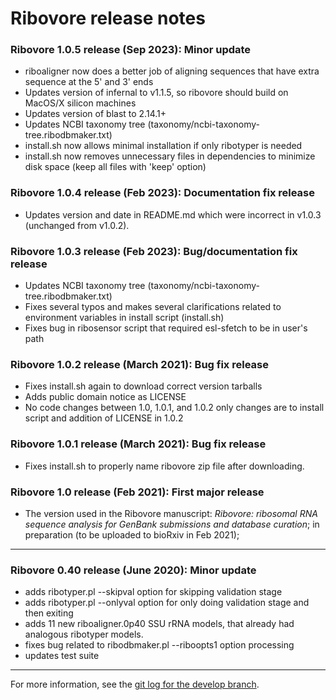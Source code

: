 # Ribovore release notes 

### Ribovore 1.0.5 release (Sep 2023): Minor update
  * riboaligner now does a better job of aligning
    sequences that have extra sequence at the 5' and 3' 
    ends
  * Updates version of infernal to v1.1.5, so 
    ribovore should build on MacOS/X silicon machines
  * Updates version of blast to 2.14.1+
  * Updates NCBI taxonomy tree
    (taxonomy/ncbi-taxonomy-tree.ribodbmaker.txt) 
  * install.sh now allows minimal installation if only 
    ribotyper is needed
  * install.sh now removes unnecessary files in dependencies 
    to minimize disk space (keep all files with 'keep' option)

### Ribovore 1.0.4 release (Feb 2023): Documentation fix release
  * Updates version and date in README.md which were incorrect
    in v1.0.3 (unchanged from v1.0.2).

### Ribovore 1.0.3 release (Feb 2023): Bug/documentation fix release
  * Updates NCBI taxonomy tree
    (taxonomy/ncbi-taxonomy-tree.ribodbmaker.txt) 
  * Fixes several typos and makes several clarifications related to
    environment variables in install script (install.sh)
  * Fixes bug in ribosensor script that required esl-sfetch to be in
    user's path

### Ribovore 1.0.2 release (March 2021): Bug fix release
  * Fixes install.sh again to download correct version tarballs
  * Adds public domain notice as LICENSE
  * No code changes between 1.0, 1.0.1, and 1.0.2 only changes
    are to install script and addition of LICENSE in 1.0.2

### Ribovore 1.0.1 release (March 2021): Bug fix release
  * Fixes install.sh to properly name ribovore zip file after downloading.

### Ribovore 1.0 release (Feb 2021): First major release
  * The version used in the Ribovore manuscript: *Ribovore: ribosomal
    RNA sequence analysis for GenBank submissions and database curation*;
    in preparation (to be uploaded to bioRxiv in Feb 2021);

---

### Ribovore 0.40 release (June 2020): Minor update
  * adds ribotyper.pl --skipval option for skipping validation stage
  * adds ribotyper.pl --onlyval option for only doing validation stage
    and then exiting
  * adds 11 new riboaligner.0p40 SSU rRNA models, that already had
    analogous ribotyper models.
  * fixes bug related to ribodbmaker.pl --riboopts1 option processing
  * updates test suite

---

For more information, see the [git log for the develop
branch](https://github.com/nawrockie/vadr/commits/develop).


